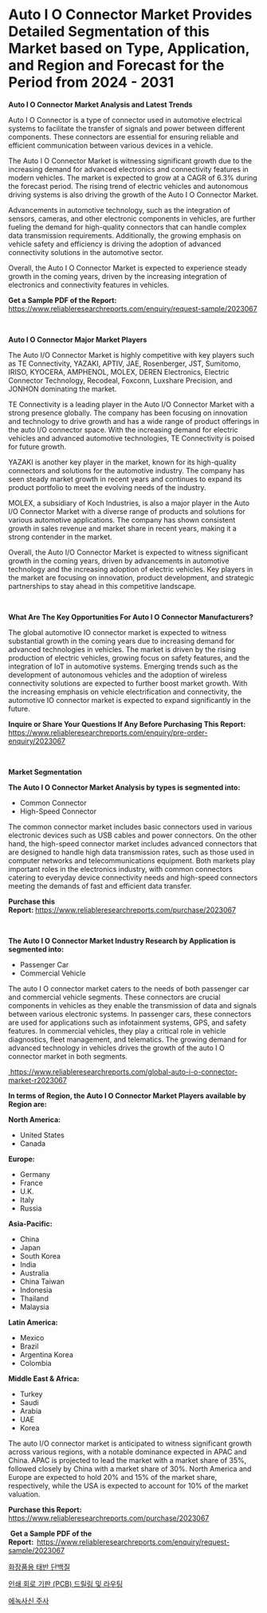 <p><h1>Auto I O Connector Market Provides Detailed Segmentation of this Market based on Type, Application, and Region and Forecast for the Period from 2024 - 2031</h1></p><p><strong>Auto I O Connector Market Analysis and Latest Trends</strong></p>
<p><p>Auto I O Connector is a type of connector used in automotive electrical systems to facilitate the transfer of signals and power between different components. These connectors are essential for ensuring reliable and efficient communication between various devices in a vehicle.</p><p>The Auto I O Connector Market is witnessing significant growth due to the increasing demand for advanced electronics and connectivity features in modern vehicles. The market is expected to grow at a CAGR of 6.3% during the forecast period. The rising trend of electric vehicles and autonomous driving systems is also driving the growth of the Auto I O Connector Market.</p><p>Advancements in automotive technology, such as the integration of sensors, cameras, and other electronic components in vehicles, are further fueling the demand for high-quality connectors that can handle complex data transmission requirements. Additionally, the growing emphasis on vehicle safety and efficiency is driving the adoption of advanced connectivity solutions in the automotive sector.</p><p>Overall, the Auto I O Connector Market is expected to experience steady growth in the coming years, driven by the increasing integration of electronics and connectivity features in vehicles.</p></p>
<p><strong>Get a Sample PDF of the Report:&nbsp;</strong> <a href="https://www.reliableresearchreports.com/enquiry/request-sample/2023067">https://www.reliableresearchreports.com/enquiry/request-sample/2023067</a></p>
<p>&nbsp;</p>
<p><strong>Auto I O Connector Major Market Players</strong></p>
<p><p>The Auto I/O Connector Market is highly competitive with key players such as TE Connectivity, YAZAKI, APTIV, JAE, Rosenberger, JST, Sumitomo, IRISO, KYOCERA, AMPHENOL, MOLEX, DEREN Electronics, Electric Connector Technology, Recodeal, Foxconn, Luxshare Precision, and JONHON dominating the market.</p><p>TE Connectivity is a leading player in the Auto I/O Connector Market with a strong presence globally. The company has been focusing on innovation and technology to drive growth and has a wide range of product offerings in the auto I/O connector space. With the increasing demand for electric vehicles and advanced automotive technologies, TE Connectivity is poised for future growth.</p><p>YAZAKI is another key player in the market, known for its high-quality connectors and solutions for the automotive industry. The company has seen steady market growth in recent years and continues to expand its product portfolio to meet the evolving needs of the industry.</p><p>MOLEX, a subsidiary of Koch Industries, is also a major player in the Auto I/O Connector Market with a diverse range of products and solutions for various automotive applications. The company has shown consistent growth in sales revenue and market share in recent years, making it a strong contender in the market.</p><p>Overall, the Auto I/O Connector Market is expected to witness significant growth in the coming years, driven by advancements in automotive technology and the increasing adoption of electric vehicles. Key players in the market are focusing on innovation, product development, and strategic partnerships to stay ahead in this competitive landscape.</p></p>
<p>&nbsp;</p>
<p><strong>What Are The Key Opportunities For Auto I O Connector Manufacturers?</strong></p>
<p><p>The global automotive IO connector market is expected to witness substantial growth in the coming years due to increasing demand for advanced technologies in vehicles. The market is driven by the rising production of electric vehicles, growing focus on safety features, and the integration of IoT in automotive systems. Emerging trends such as the development of autonomous vehicles and the adoption of wireless connectivity solutions are expected to further boost market growth. With the increasing emphasis on vehicle electrification and connectivity, the automotive IO connector market is expected to expand significantly in the future.</p></p>
<p><strong>Inquire or Share Your Questions If Any Before Purchasing This Report:</strong> <a href="https://www.reliableresearchreports.com/enquiry/pre-order-enquiry/2023067">https://www.reliableresearchreports.com/enquiry/pre-order-enquiry/2023067</a></p>
<p>&nbsp;</p>
<p><strong>Market Segmentation</strong></p>
<p><strong>The Auto I O Connector Market Analysis by types is segmented into:</strong></p>
<p><ul><li>Common Connector</li><li>High-Speed Connector</li></ul></p>
<p><p>The common connector market includes basic connectors used in various electronic devices such as USB cables and power connectors. On the other hand, the high-speed connector market includes advanced connectors that are designed to handle high data transmission rates, such as those used in computer networks and telecommunications equipment. Both markets play important roles in the electronics industry, with common connectors catering to everyday device connectivity needs and high-speed connectors meeting the demands of fast and efficient data transfer.</p></p>
<p><strong>Purchase this Report:&nbsp;</strong><a href="https://www.reliableresearchreports.com/purchase/2023067">https://www.reliableresearchreports.com/purchase/2023067</a></p>
<p>&nbsp;</p>
<p><strong>The Auto I O Connector Market Industry Research by Application is segmented into:</strong></p>
<p><ul><li>Passenger Car</li><li>Commercial Vehicle</li></ul></p>
<p><p>The auto I O connector market caters to the needs of both passenger car and commercial vehicle segments. These connectors are crucial components in vehicles as they enable the transmission of data and signals between various electronic systems. In passenger cars, these connectors are used for applications such as infotainment systems, GPS, and safety features. In commercial vehicles, they play a critical role in vehicle diagnostics, fleet management, and telematics. The growing demand for advanced technology in vehicles drives the growth of the auto I O connector market in both segments.</p></p>
<p><a href="https://www.reliableresearchreports.com/global-auto-i-o-connector-market-r2023067">&nbsp;https://www.reliableresearchreports.com/global-auto-i-o-connector-market-r2023067</a></p>
<p><strong>In terms of Region, the Auto I O Connector Market Players available by Region are:</strong></p>
<p>
    <p> <strong> North America: </strong>
        <ul>
            <li>United States</li>
            <li>Canada</li>
        </ul>
        </p> 
    <p> <strong> Europe: </strong>
        <ul>
            <li>Germany</li>
            <li>France</li>
            <li>U.K.</li>
            <li>Italy</li>
            <li>Russia</li>
        </ul>
        </p> 
    <p> <strong> Asia-Pacific: </strong>
        <ul>
            <li>China</li>
            <li>Japan</li>
            <li>South Korea</li>
            <li>India</li>
            <li>Australia</li>
            <li>China Taiwan</li>
            <li>Indonesia</li>
            <li>Thailand</li>
            <li>Malaysia</li>
        </ul>
        </p> 
    <p> <strong> Latin America: </strong>
        <ul>
            <li>Mexico</li>
            <li>Brazil</li>
            <li>Argentina Korea</li>
            <li>Colombia</li>
        </ul>
        </p> 
    <p> <strong> Middle East & Africa: </strong>
        <ul>
            <li>Turkey</li>
            <li>Saudi</li>
            <li>Arabia</li>
            <li>UAE</li>
            <li>Korea</li>
        </ul>
    </p>
    </p>
<p><p>The auto I/O connector market is anticipated to witness significant growth across various regions, with a notable dominance expected in APAC and China. APAC is projected to lead the market with a market share of 35%, followed closely by China with a market share of 30%. North America and Europe are expected to hold 20% and 15% of the market share, respectively, while the USA is expected to account for 10% of the market valuation.</p></p>
<p><strong>Purchase this Report: </strong><a href="https://www.reliableresearchreports.com/purchase/2023067">https://www.reliableresearchreports.com/purchase/2023067</a></p>
<p>&nbsp;<strong>Get a Sample PDF of the Report:&nbsp;&nbsp;</strong><a href="https://www.reliableresearchreports.com/enquiry/request-sample/2023067">https://www.reliableresearchreports.com/enquiry/request-sample/2023067</a></p>
<p><strong></strong></p>
<p><p><a href="https://medium.com/@dudleyferry/2024%EB%85%84%EB%B6%80%ED%84%B0-2031%EB%85%84%EA%B9%8C%EC%A7%80-%ED%94%8C%EB%9D%BC%EC%84%BC%ED%83%88-%EB%8B%A8%EB%B0%B1%EC%A7%88%EC%9D%84-%EC%9C%84%ED%95%9C-%ED%99%94%EC%9E%A5%ED%92%88-%EC%8B%9C%EC%9E%A5-%EC%A0%90%EC%9C%A0%EC%9C%A8-%EB%B0%8F-%EA%B2%BD%EC%9F%81-%ED%92%8D%EA%B2%BD%EC%97%90-%EB%8C%80%ED%95%9C-%ED%86%B5%EC%B0%B0%EB%A0%A5-9231a1a230a0">화장품용 태반 단백질</a></p><p><a href="https://medium.com/@mathieu.rico66/%EC%9D%B8%EC%87%84%ED%9A%8C%EB%A1%9C%EA%B8%B0%ED%8C%90-pcb-%EB%93%9C%EB%A6%B4%EB%A7%81-%EB%B0%8F-%EB%9D%BC%EC%9A%B0%ED%8C%85-%EC%8B%9C%EC%9E%A5-%EC%A0%84%EB%A7%9D-%EC%99%84%EC%A0%84%ED%95%9C-%EC%82%B0%EC%97%85-%EB%B6%84%EC%84%9D-2024%EB%85%84%EB%B6%80%ED%84%B0-2031%EB%85%84%EA%B9%8C%EC%A7%80-c53d8ceccecf">인쇄 회로 기판 (PCB) 드릴링 및 라우팅</a></p><p><a href="https://medium.com/@jamar_anas/enoxacin-%EC%A3%BC%EC%82%AC-%EC%8B%9C%EC%9E%A5-%EC%A0%84%EB%A7%9D-%EC%99%84%EC%A0%84%ED%95%9C-%EC%82%B0%EC%97%85-%EB%B6%84%EC%84%9D-2024%EB%85%84%EB%B6%80%ED%84%B0-2031%EB%85%84-921b450d1258">에녹사신 주사</a></p></p>